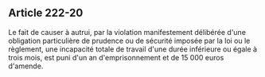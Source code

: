 Article 222-20
----
Le fait de causer à autrui, par la violation manifestement délibérée d'une
obligation particulière de prudence ou de sécurité imposée par la loi ou le
règlement, une incapacité totale de travail d'une durée inférieure ou égale à
trois mois, est puni d'un an d'emprisonnement et de 15 000 euros d'amende.
